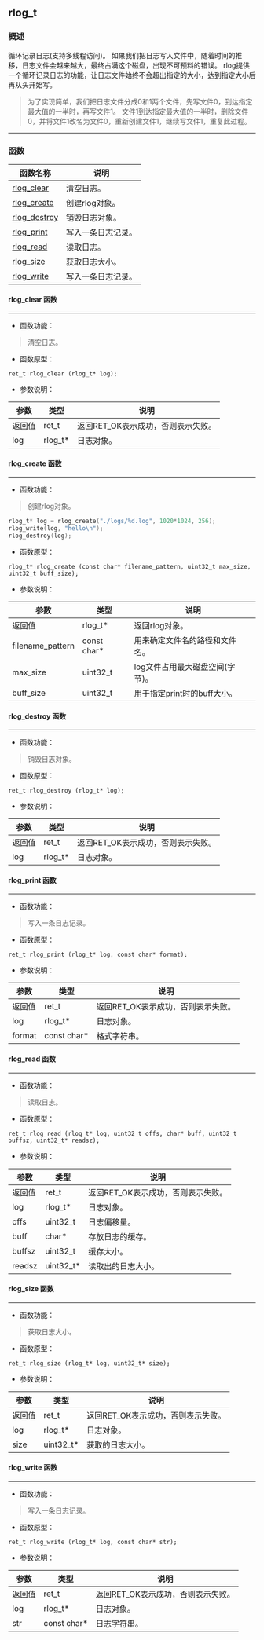 ## rlog\_t
### 概述
循环记录日志(支持多线程访问)。
如果我们把日志写入文件中，随着时间的推移，日志文件会越来越大，最终占满这个磁盘，出现不可预料的错误。
rlog提供一个循环记录日志的功能，让日志文件始终不会超出指定的大小，达到指定大小后再从头开始写。

> 为了实现简单，我们把日志文件分成0和1两个文件，先写文件0，到达指定最大值的一半时，再写文件1。
> 文件1到达指定最大值的一半时，删除文件0，并将文件1改名为文件0，重新创建文件1，继续写文件1，重复此过程。
----------------------------------
### 函数
<p id="rlog_t_methods">

| 函数名称 | 说明 | 
| -------- | ------------ | 
| <a href="#rlog_t_rlog_clear">rlog\_clear</a> | 清空日志。 |
| <a href="#rlog_t_rlog_create">rlog\_create</a> | 创建rlog对象。 |
| <a href="#rlog_t_rlog_destroy">rlog\_destroy</a> | 销毁日志对象。 |
| <a href="#rlog_t_rlog_print">rlog\_print</a> | 写入一条日志记录。 |
| <a href="#rlog_t_rlog_read">rlog\_read</a> | 读取日志。 |
| <a href="#rlog_t_rlog_size">rlog\_size</a> | 获取日志大小。 |
| <a href="#rlog_t_rlog_write">rlog\_write</a> | 写入一条日志记录。 |
#### rlog\_clear 函数
-----------------------

* 函数功能：

> <p id="rlog_t_rlog_clear">清空日志。

* 函数原型：

```
ret_t rlog_clear (rlog_t* log);
```

* 参数说明：

| 参数 | 类型 | 说明 |
| -------- | ----- | --------- |
| 返回值 | ret\_t | 返回RET\_OK表示成功，否则表示失败。 |
| log | rlog\_t* | 日志对象。 |
#### rlog\_create 函数
-----------------------

* 函数功能：

> <p id="rlog_t_rlog_create">创建rlog对象。

```c
rlog_t* log = rlog_create("./logs/%d.log", 1020*1024, 256);
rlog_write(log, "hello\n");
rlog_destroy(log);
```

* 函数原型：

```
rlog_t* rlog_create (const char* filename_pattern, uint32_t max_size, uint32_t buff_size);
```

* 参数说明：

| 参数 | 类型 | 说明 |
| -------- | ----- | --------- |
| 返回值 | rlog\_t* | 返回rlog对象。 |
| filename\_pattern | const char* | 用来确定文件名的路径和文件名。 |
| max\_size | uint32\_t | log文件占用最大磁盘空间(字节)。 |
| buff\_size | uint32\_t | 用于指定print时的buff大小。 |
#### rlog\_destroy 函数
-----------------------

* 函数功能：

> <p id="rlog_t_rlog_destroy">销毁日志对象。

* 函数原型：

```
ret_t rlog_destroy (rlog_t* log);
```

* 参数说明：

| 参数 | 类型 | 说明 |
| -------- | ----- | --------- |
| 返回值 | ret\_t | 返回RET\_OK表示成功，否则表示失败。 |
| log | rlog\_t* | 日志对象。 |
#### rlog\_print 函数
-----------------------

* 函数功能：

> <p id="rlog_t_rlog_print">写入一条日志记录。

* 函数原型：

```
ret_t rlog_print (rlog_t* log, const char* format);
```

* 参数说明：

| 参数 | 类型 | 说明 |
| -------- | ----- | --------- |
| 返回值 | ret\_t | 返回RET\_OK表示成功，否则表示失败。 |
| log | rlog\_t* | 日志对象。 |
| format | const char* | 格式字符串。 |
#### rlog\_read 函数
-----------------------

* 函数功能：

> <p id="rlog_t_rlog_read">读取日志。

* 函数原型：

```
ret_t rlog_read (rlog_t* log, uint32_t offs, char* buff, uint32_t buffsz, uint32_t* readsz);
```

* 参数说明：

| 参数 | 类型 | 说明 |
| -------- | ----- | --------- |
| 返回值 | ret\_t | 返回RET\_OK表示成功，否则表示失败。 |
| log | rlog\_t* | 日志对象。 |
| offs | uint32\_t | 日志偏移量。 |
| buff | char* | 存放日志的缓存。 |
| buffsz | uint32\_t | 缓存大小。 |
| readsz | uint32\_t* | 读取出的日志大小。 |
#### rlog\_size 函数
-----------------------

* 函数功能：

> <p id="rlog_t_rlog_size">获取日志大小。

* 函数原型：

```
ret_t rlog_size (rlog_t* log, uint32_t* size);
```

* 参数说明：

| 参数 | 类型 | 说明 |
| -------- | ----- | --------- |
| 返回值 | ret\_t | 返回RET\_OK表示成功，否则表示失败。 |
| log | rlog\_t* | 日志对象。 |
| size | uint32\_t* | 获取的日志大小。 |
#### rlog\_write 函数
-----------------------

* 函数功能：

> <p id="rlog_t_rlog_write">写入一条日志记录。

* 函数原型：

```
ret_t rlog_write (rlog_t* log, const char* str);
```

* 参数说明：

| 参数 | 类型 | 说明 |
| -------- | ----- | --------- |
| 返回值 | ret\_t | 返回RET\_OK表示成功，否则表示失败。 |
| log | rlog\_t* | 日志对象。 |
| str | const char* | 日志字符串。 |
